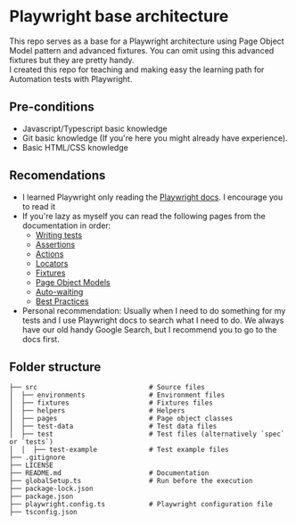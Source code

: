 
# Playwright base architecture

This repo serves as a base for a Playwright architecture using Page Object Model pattern and advanced fixtures. You can omit using this advanced fixtures but they are pretty handy.\
I created this repo for teaching and making easy the learning path for Automation tests with Playwright.

## Pre-conditions
* Javascript/Typescript basic knowledge
* Git basic knowledge (If you're here you might already have experience).
* Basic HTML/CSS knowledge


## Recomendations
* I learned Playwright only reading the [Playwright docs](https://playwright.dev/docs/intro). I encourage you to read it
* If you're lazy as myself you can read the following pages from the documentation in order:
    * [Writing tests](https://playwright.dev/docs/writing-tests)
    * [Assertions](https://playwright.dev/docs/test-assertions)
    * [Actions](https://playwright.dev/docs/input)
    * [Locators](https://playwright.dev/docs/locators)
    * [Fixtures](https://playwright.dev/docs/test-fixtures)
    * [Page Object Models](https://playwright.dev/docs/pom)
    * [Auto-waiting](https://playwright.dev/docs/actionability)
    * [Best Practices](https://playwright.dev/docs/best-practices)
* Personal recommendation: Usually when I need to do something for my tests and I use Playwright docs to search what I need to do. We always have our old handy Google Search, but I recommend you to go to the docs first.

## Folder structure
    ├── src                            # Source files
    │  ├── environments                # Environment files
    │  ├── fixtures                    # Fixtures files
    │  ├── helpers                     # Helpers
    │  ├── pages                       # Page object classes
    │  ├── test-data                   # Test data files
    │  ├── test                        # Test files (alternatively `spec` or `tests`)   
    │  │  ├── test-example             # Test example files 
    ├── .gitignore                     
    ├── LICENSE                        
    ├── README.md                      # Documentation
    ├── globalSetup.ts                 # Run before the execution
    ├── package-lock.json               
    ├── package.json                   
    ├── playwright.config.ts           # Playwright configuration file
    ├── tsconfig.json     

